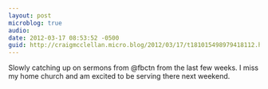 ```yaml
---
layout: post
microblog: true
audio: 
date: 2012-03-17 08:53:52 -0500
guid: http://craigmcclellan.micro.blog/2012/03/17/t181015498979418112.html
---
```

Slowly catching up on sermons from @fbctn  from the last few weeks. I miss my home church and am excited to be serving there next weekend.
